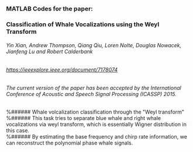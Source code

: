 ### MATLAB Codes for the paper:
### Classification of Whale Vocalizations using the Weyl Transform
######  Yin Xian, Andrew Thompson, Qiang Qiu, Loren Nolte, Douglas Nowacek, Jianfeng Lu and Robert Calderbank
######  https://ieeexplore.ieee.org/document/7178074
###### The current version of the paper has been accepted by the International Conference of Acoustic and Speech Signal Processing (ICASSP) 2015.

%###### Whale volcalization classification through the "Weyl transform"
%###### This task tries to separate blue whale and right whale vocalizations via weyl transform, which is essentially Wigner distribution in this case.  
%###### By estimating the base frequency and chirp rate information, we can reconstruct the polynomial phase whale signals.
